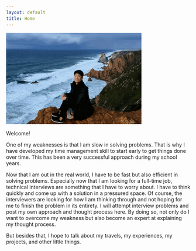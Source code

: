 ```yaml
---
layout: default
title: Home
---
```


<img src="/assets/main copy.gif">

Welcome! 

One of my weaknesses is that I am slow in solving problems.
That is why I have developed my time management skill to start early to get things done over time.
This has been a very successful approach during my school years.

Now that I am out in the real world, I have to be fast but also efficient in solving problems.
Especially now that I am looking for a full-time job, technical interviews are something that I have to worry about.
I have to think quickly and come up with a solution in a pressured space.
Of course, the interviewers are looking for how I am thinking through and not hoping for me to finish the problem in its entirety.
I will attempt interview problems and post my own approach and thought process here. By doing so, not only do I want to overcome my weakness but also become an expert at explaining my thought process. 

But besides that, I hope to talk about my travels, my experiences, my projects, and other little things. 





<!-- Projects posts coming soon.  -->